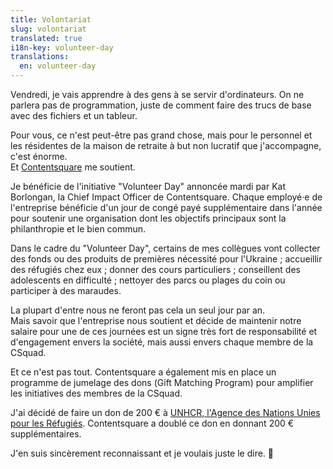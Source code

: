 ```yaml
---
title: Volontariat
slug: volontariat
translated: true
i18n-key: volunteer-day
translations:
  en: volunteer-day
---
```

Vendredi, je vais apprendre à des gens à se servir d'ordinateurs. On ne parlera pas de programmation, juste de comment faire des trucs de base avec des fichiers et un tableur.

Pour vous, ce n'est peut-être pas grand chose, mais pour le personnel et les résidentes de la maison de retraite à but non lucratif que j'accompagne, c'est énorme.  
Et [Contentsquare](https://contentsquare.com/) me soutient.

Je bénéficie de l'initiative "<span lang="en">Volunteer Day</span>" annoncée mardi par Kat Borlongan, la Chief Impact Officer de Contentsquare. Chaque employé·e de l'entreprise bénéficie d'un jour de congé payé supplémentaire dans l'année pour soutenir une organisation dont les objectifs principaux sont la philanthropie et le bien commun.

Dans le cadre du "<span lang="en">Volunteer Day</span>", certains de mes collègues vont collecter des fonds ou des produits de premières nécessité pour l'Ukraine ; accueillir des réfugiés chez eux ; donner des cours particuliers ; conseillent des adolescents en difficulté ; nettoyer des parcs ou plages du coin ou participer à des maraudes.

La plupart d'entre nous ne feront pas cela un seul jour par an.  
Mais savoir que l'entreprise nous soutient et décide de maintenir notre salaire pour une de ces journées est un signe très fort de responsabilité et d'engagement envers la société, mais aussi envers chaque membre de la CSquad.

Et ce n'est pas tout. Contentsquare a également mis en place un programme de jumelage des dons (<span lang="en">Gift Matching Program</span>) pour amplifier les initiatives des membres de la CSquad.

J'ai décidé de faire un don de 200 € à [UNHCR, l'Agence des Nations Unies pour les Réfugiés](https://www.unhcr.org/fr/). Contentsquare a doublé ce don en donnant 200 € supplémentaires.

J'en suis sincèrement reconnaissant et je voulais juste le dire. 🙏